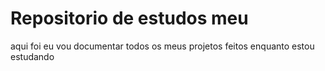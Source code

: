# Repositorio de estudos meu 

aqui foi eu vou documentar todos os meus projetos feitos enquanto estou estudando
